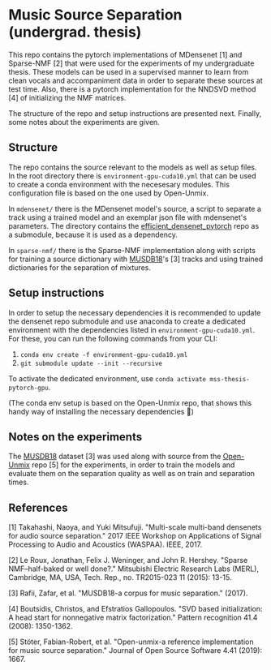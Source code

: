 # Music Source Separation (undergrad. thesis)
This repo contains the pytorch implementations of MDensenet [1] and Sparse-NMF [2] that were used
for the experiments of my undergraduate thesis. These models can be used in a supervised manner
to learn from clean vocals and accompaniment data in order to separate these sources at test time.
Also, there is a pytorch implementation for the NNDSVD method [4] of initializing the NMF matrices.

The structure of the repo and setup instructions are presented next. Finally, some notes about the 
experiments are given.

## Structure
The repo contains the source relevant to the models as well as setup files.
In the root directory there is `environment-gpu-cuda10.yml` that can be used to create a conda 
environment with the necesesary modules. This configuration file is based on the one used by
Open-Unmix.

In `mdensenet/` there is the MDensenet model's source, a script to separate a track using a trained model and 
an exemplar json file with mdensenet's parameters. The directory contains the
 [efficient_densenet_pytorch]() repo as a submodule, because it is used as a dependency.
 
In `sparse-nmf/` there is the Sparse-NMF implementation along with scripts for training a source dictionary with
[MUSDB18]()'s [3] tracks and using trained dictionaries for the separation of mixtures. 

## Setup instructions
In order to setup the necessary dependencies it is recommended to update the densenet repo submodule
and use anaconda to create a dedicated environment with the dependencies listed in `environment-gpu-cuda10.yml`.
For these, you can run the following commands from your CLI:
1. `conda env create -f environment-gpu-cuda10.yml`
2. `git submodule update --init --recursive`

To activate the dedicated environment, use `conda activate mss-thesis-pytorch-gpu`.

(The conda env setup is based on the Open-Unmix repo, that shows this handy way of installing the necessary
dependencies :pray:)

## Notes on the experiments
The [MUSDB18]() dataset [3] was used along with source from the [Open-Unmix]() repo [5] for the experiments,
in order to train the models and evaluate them on the separation quality as well as on train and 
separation times.

## References
[1] Takahashi, Naoya, and Yuki Mitsufuji. "Multi-scale multi-band densenets for audio source separation." 2017 IEEE Workshop on Applications of Signal Processing to Audio and Acoustics (WASPAA). IEEE, 2017.

[2] Le Roux, Jonathan, Felix J. Weninger, and John R. Hershey. "Sparse NMF–half-baked or well done?." Mitsubishi Electric Research Labs (MERL), Cambridge, MA, USA, Tech. Rep., no. TR2015-023 11 (2015): 13-15.

[3] Rafii, Zafar, et al. "MUSDB18-a corpus for music separation." (2017).

[4] Boutsidis, Christos, and Efstratios Gallopoulos. "SVD based initialization: A head start for nonnegative matrix factorization." Pattern recognition 41.4 (2008): 1350-1362.

[5] Stöter, Fabian-Robert, et al. "Open-unmix-a reference implementation for music source separation." Journal of Open Source Software 4.41 (2019): 1667.
